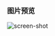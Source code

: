 ### 图片预览
![screen-shot](https://github.com/user-attachments/assets/78377821-3d80-4e5d-b19d-5e709a923d5e)
